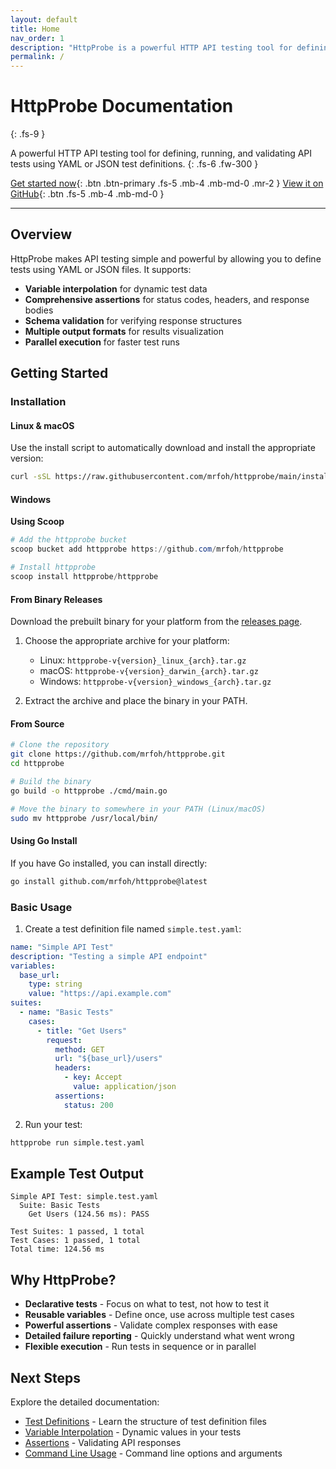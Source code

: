 ```yaml
---
layout: default
title: Home
nav_order: 1
description: "HttpProbe is a powerful HTTP API testing tool for defining, running, and validating API tests."
permalink: /
---
```


# HttpProbe Documentation
{: .fs-9 }

A powerful HTTP API testing tool for defining, running, and validating API tests using YAML or JSON test definitions.
{: .fs-6 .fw-300 }

[Get started now](#getting-started){: .btn .btn-primary .fs-5 .mb-4 .mb-md-0 .mr-2 }
[View it on GitHub](https://github.com/mrfoh/httpprobe){: .btn .fs-5 .mb-4 .mb-md-0 }

---

## Overview

HttpProbe makes API testing simple and powerful by allowing you to define tests using YAML or JSON files. It supports:

- **Variable interpolation** for dynamic test data
- **Comprehensive assertions** for status codes, headers, and response bodies
- **Schema validation** for verifying response structures
- **Multiple output formats** for results visualization
- **Parallel execution** for faster test runs

## Getting Started

### Installation

#### Linux & macOS

Use the install script to automatically download and install the appropriate version:

```bash
curl -sSL https://raw.githubusercontent.com/mrfoh/httpprobe/main/install.sh | bash
```

#### Windows

**Using Scoop**

```powershell
# Add the httpprobe bucket
scoop bucket add httpprobe https://github.com/mrfoh/httpprobe

# Install httpprobe
scoop install httpprobe/httpprobe
```

#### From Binary Releases

Download the prebuilt binary for your platform from the [releases page](https://github.com/mrfoh/httpprobe/releases).

1. Choose the appropriate archive for your platform:
   - Linux: `httpprobe-v{version}_linux_{arch}.tar.gz`
   - macOS: `httpprobe-v{version}_darwin_{arch}.tar.gz`
   - Windows: `httpprobe-v{version}_windows_{arch}.tar.gz`

2. Extract the archive and place the binary in your PATH.

#### From Source

```bash
# Clone the repository
git clone https://github.com/mrfoh/httpprobe.git
cd httpprobe

# Build the binary
go build -o httpprobe ./cmd/main.go

# Move the binary to somewhere in your PATH (Linux/macOS)
sudo mv httpprobe /usr/local/bin/
```

#### Using Go Install

If you have Go installed, you can install directly:

```bash
go install github.com/mrfoh/httpprobe@latest
```

### Basic Usage

1. Create a test definition file named `simple.test.yaml`:

```yaml
name: "Simple API Test"
description: "Testing a simple API endpoint"
variables:
  base_url:
    type: string
    value: "https://api.example.com"
suites:
  - name: "Basic Tests"
    cases:
      - title: "Get Users"
        request:
          method: GET
          url: "${base_url}/users"
          headers:
            - key: Accept
              value: application/json
          assertions:
            status: 200
```

2. Run your test:

```bash
httpprobe run simple.test.yaml
```

## Example Test Output

```
Simple API Test: simple.test.yaml
  Suite: Basic Tests
    Get Users (124.56 ms): PASS

Test Suites: 1 passed, 1 total
Test Cases: 1 passed, 1 total
Total time: 124.56 ms
```

## Why HttpProbe?

- **Declarative tests** - Focus on what to test, not how to test it
- **Reusable variables** - Define once, use across multiple test cases
- **Powerful assertions** - Validate complex responses with ease
- **Detailed failure reporting** - Quickly understand what went wrong
- **Flexible execution** - Run tests in sequence or in parallel

## Next Steps

Explore the detailed documentation:

- [Test Definitions](test-definitions) - Learn the structure of test definition files
- [Variable Interpolation](variable-interpolation) - Dynamic values in your tests
- [Assertions](assertions) - Validating API responses
- [Command Line Usage](cli-usage) - Command line options and arguments